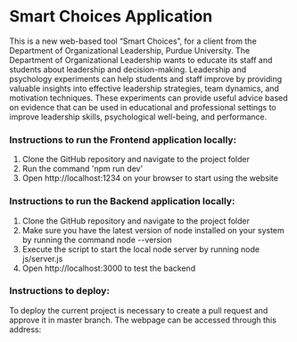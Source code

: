 # Smart Choices Application

This is a new web-based tool “Smart Choices”, for a client from the Department of Organizational Leadership, Purdue University. The Department of Organizational Leadership wants to educate its staff and students about leadership and decision-making. Leadership and psychology experiments can help students and staff improve by providing valuable insights into effective leadership strategies, team dynamics, and motivation techniques. These experiments can provide useful advice based on evidence that can be used in educational and professional settings to improve leadership skills, psychological well-being, and performance.


### Instructions to run the Frontend application locally:
1. Clone the GitHub repository and navigate to the project folder
2. Run the command 'npm run dev'
4. Open http://localhost:1234 on your browser to start using the website

### Instructions to run the Backend application locally:
1. Clone the GitHub repository and navigate to the project folder
2. Make sure you have the latest version of node installed on your system by running the command node --version
3. Execute the script to start the local node server by running node js/server.js
4. Open http://localhost:3000 to test the backend

### Instructions to deploy:
To deploy the current project is necessary to create a pull request and approve it in master branch. The webpage can be accessed through this address:
